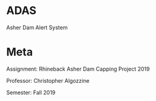 # ADAS
Asher Dam Alert System

# Meta
Assignment: Rhineback Asher Dam Capping Project 2019

Professor: Christopher Algozzine

Semester: Fall 2019